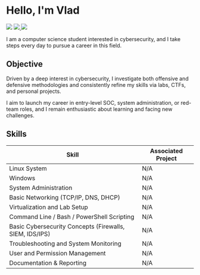 # Hello, I'm Vlad
<a href="https://www.linkedin.com/in/%D0%B2%D0%BB%D0%B0%D0%B4%D0%B8%D1%81%D0%BB%D0%B0%D0%B2-%D1%81-035503386/"><img src="https://img.shields.io/badge/-LinkedIn-0072b1?&style=for-the-badge&logo=linkedin&logoColor=white" /></a>
<a href="https://discord.com/users/1428373599416225793">
  <img src="https://img.shields.io/badge/-Discord-7289da?&style=for-the-badge&logo=discord&logoColor=white" />
</a>
<a href="mailto:Hexguard9@protonmail.com">
  <img src="https://img.shields.io/badge/-Email-D14836?&style=for-the-badge&logo=gmail&logoColor=white" />
</a>


I am a computer science student interested in cybersecurity, and I take steps every day to pursue a career in this field.

## Objective

Driven by a deep interest in cybersecurity, I investigate both offensive and defensive methodologies and consistently refine my skills via labs, CTFs, and personal projects.

I aim to launch my career in entry-level SOC, system administration, or red-team roles, and I remain enthusiastic about learning and facing new challenges.


## Skills

| Skill                                         | Associated Project         |
|-----------------------------------------------|----------------------------|
| Linux System                                  | N/A                        |
| Windows                                       | N/A                        |
| System Administration                         | N/A                        |
| Basic Networking (TCP/IP, DNS, DHCP)         | N/A                        |
| Virtualization and Lab Setup                 | N/A                        |
| Command Line / Bash / PowerShell Scripting   | N/A                        |
| Basic Cybersecurity Concepts (Firewalls, SIEM, IDS/IPS) | N/A |
| Troubleshooting and System Monitoring        | N/A                        |
| User and Permission Management               | N/A                        |
| Documentation & Reporting                    | N/A                        |


